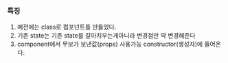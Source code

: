 ### 특징
1. 예전에는 class로 컴포넌트를 만들었다.
2. 기존 state는 기존 state를 갈아치우는게아니라 변경점만 딱 변경해준다
3. component에서 무보가 보낸값(props) 사용가능 constructor(생성자)에 들어온다.
